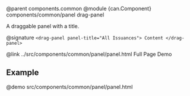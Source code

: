 @parent components.common
@module {can.Component} components/common/panel drag-panel

A draggable panel with a title.

@signature `<drag-panel panel-title="All Issuances"> Content </drag-panel>`

@link ../src/components/common/panel/panel.html Full Page Demo

## Example

@demo src/components/common/panel/panel.html

